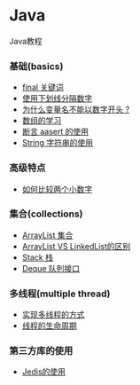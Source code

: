 # Java
Java教程

### 基础(basics)
* [final 关键词](basics/final.md)
* [使用下划线分隔数字](basics/underscores-in-numeric-literals.md)
* [为什么变量名不能以数字开头 ?](basics/why-cant-variable-names-start-with-numbers.md)
* [数组的学习](basics/Array.md)
* [断言 aasert 的使用](basics/assertion.md)
* [String 字符串的使用](basics/string.md)

### 高级特点
* [如何比较两个小数字](advanced/compare-two-double-variables.md)

### 集合(collections)
* [ArrayList 集合](collections/arraylist.md)
* [ArrayList VS LinkedList的区别]()
* [Stack 栈](collections/stack.md)
* [Deque 队列接口](collections/queue.md)

### 多线程(multiple thread)
* [实现多线程的方式](multithread/implementing-thread.md)
* [线程的生命周期](multithread/thread_lifecycle.md)

### 第三方库的使用
* [Jedis的使用](third/jedis.md)
